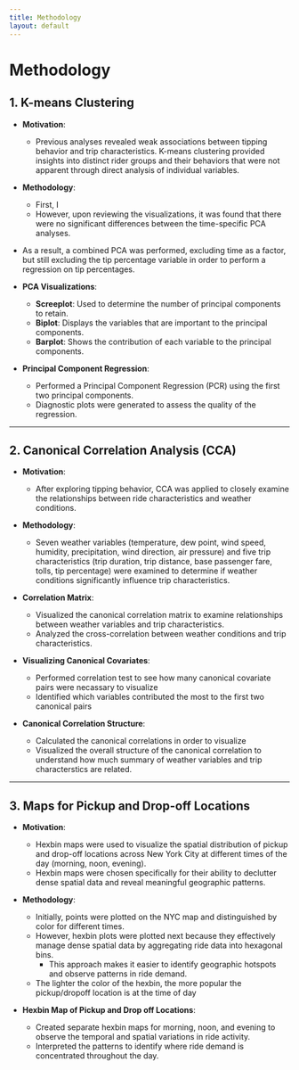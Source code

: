 ```yaml
---
title: Methodology
layout: default
--- 
```


# Methodology

## 1. **K-means Clustering**
- **Motivation**:
  -  Previous analyses revealed weak associations between tipping behavior and trip characteristics. K-means clustering provided insights into distinct rider groups and their behaviors that were not apparent through direct analysis of individual variables.
    
- **Methodology**:
  - First, I 
  - However, upon reviewing the visualizations, it was found that there were no significant differences between the time-specific PCA analyses.
- As a result, a combined PCA was performed, excluding time as a factor, but still excluding the tip percentage variable in order to perform a regression on tip percentages.

- **PCA Visualizations**: 
  - **Screeplot**: Used to determine the number of principal components to retain.
  - **Biplot**: Displays the variables that are important to the principal components.
  - **Barplot**: Shows the contribution of each variable to the principal components.
  
- **Principal Component Regression**:
  - Performed a Principal Component Regression (PCR) using the first two principal components.
  - Diagnostic plots were generated to assess the quality of the regression.

---

## 2. **Canonical Correlation Analysis (CCA)**
- **Motivation**:
  - After exploring tipping behavior, CCA was applied to closely examine the relationships between ride characteristics and weather conditions.

- **Methodology**:
  - Seven weather variables (temperature, dew point, wind speed, humidity, precipitation, wind direction, air pressure) and five trip characteristics (trip duration, trip distance, base passenger fare, tolls, tip percentage) were examined to determine if weather conditions significantly influence trip characteristics.

- **Correlation Matrix**: 
  - Visualized the canonical correlation matrix to examine relationships between weather variables and trip characteristics.
  - Analyzed the cross-correlation between weather conditions and trip characteristics.
    
- **Visualizing Canonical Covariates**:
  - Performed correlation test to see how many canonical covariate pairs were necassary to visualize
  - Identified which variables contributed the most to the first two canonical pairs
    

- **Canonical Correlation Structure**:
  - Calculated the canonical correlations in order to visualize
  - Visualized the overall structure of the canonical correlation to understand how much summary of weather variables and trip characterstics are related.

---

## 3. **Maps for Pickup and Drop-off Locations**
- **Motivation**:
  - Hexbin maps were used to visualize the spatial distribution of pickup and drop-off locations across New York City at different times of the day (morning, noon, evening).
  - Hexbin maps were chosen specifically for their ability to declutter dense spatial data and reveal meaningful geographic patterns. 

- **Methodology**:
  - Initially, points were plotted on the NYC map and distinguished by color for different times.
  - However, hexbin plots were plotted next because they effectively manage dense spatial data by aggregating ride data into hexagonal bins.
    - This approach makes it easier to identify geographic hotspots and observe patterns in ride demand.
  - The lighter the color of the hexbin, the more popular the pickup/dropoff location is at the time of day
  
- **Hexbin Map of Pickup and Drop off Locations**: 
  - Created separate hexbin maps for morning, noon, and evening to observe the temporal and spatial variations in ride activity.
  - Interpreted the patterns to identify where ride demand is concentrated throughout the day.
 
  
